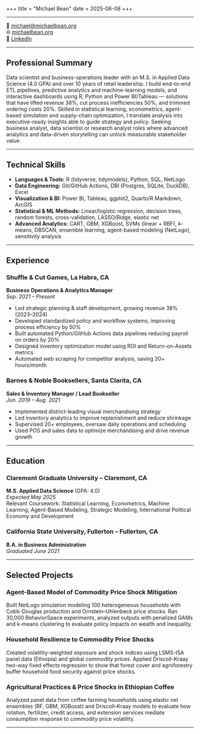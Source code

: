 +++
title = "Michael Bean"
date = 2025-06-08
+++

---
📧 [michael@michaelbean.org](mailto:michael@michaelbean.org)  
🌐 [michaelbean.org](https://michaelbean.org)  
💼 [LinkedIn](https://www.linkedin.com/in/michael-bean-9a05b974)

---

## Professional Summary

Data scientist and business-operations leader with an M.S. in Applied Data Science (4.0 GPA) and over 10 years of retail leadership. I build end-to-end ETL pipelines, predictive analytics and machine-learning models, and interactive dashboards using R, Python and Power BI/Tableau — solutions that have lifted revenue 38%, cut process inefficiencies 50%, and trimmed ordering costs 20%. Skilled in statistical learning, econometrics, agent-based simulation and supply-chain optimization, I translate analysis into executive-ready insights able to guide strategy and policy. Seeking business analyst, data scientist or research analyst roles where advanced analytics and data-driven storytelling can unlock measurable stakeholder value.

---

## Technical Skills

- **Languages & Tools:** R (tidyverse, tidymodels), Python, SQL, NetLogo  
- **Data Engineering:** Git/GitHub Actions, DBI (Postgres, SQLite, DuckDB), Excel  
- **Visualization & BI:** Power BI, Tableau, ggplot2, Quarto/R Markdown, ArcGIS  
- **Statistical & ML Methods:** Linear/logistic regression, decision trees, random forests, cross-validation, LASSO/Ridge, elastic net  
- **Advanced Analytics:** CART, GBM, XGBoost, SVMs (linear + RBF), k-means, DBSCAN, ensemble learning, agent-based modeling (NetLogo), sensitivity analysis

---

## Experience

### Shuffle & Cut Games, La Habra, CA  
**Business Operations & Analytics Manager**  
_Sep. 2021 – Present_

- Led strategic planning & staff development, growing revenue 38% (2023–2024)
- Developed standardized policy and workflow systems, improving process efficiency by 50%
- Built automated Python/GitHub Actions data pipelines reducing payroll on orders by 20%
- Designed inventory optimization model using ROI and Return-on-Assets metrics
- Automated web scraping for competitor analysis, saving 20+ hours/month

### Barnes & Noble Booksellers, Santa Clarita, CA  
**Sales & Inventory Manager / Lead Bookseller**  
_Jun. 2019 – Aug. 2021_

- Implemented district-leading visual merchandising strategy
- Led inventory analytics to improve replenishment and reduce shrinkage
- Supervised 20+ employees, oversaw daily operations and scheduling
- Used POS and sales data to optimize merchandising and drive revenue growth

---

## Education

### Claremont Graduate University – Claremont, CA  
**M.S. Applied Data Science** (GPA: 4.0)  
_Expected May 2025_  
Relevant Coursework: Statistical Learning, Econometrics, Machine Learning, Agent-Based Modeling, Strategic Modeling, International Political Economy and Development

### California State University, Fullerton – Fullerton, CA  
**B.A. in Business Administration**  
_Graduated June 2021_

---

## Selected Projects

### Agent-Based Model of Commodity Price Shock Mitigation  
Built NetLogo simulation modeling 100 heterogeneous households with Cobb-Douglas production and Ornstein–Uhlenbeck price shocks. Ran 30,000 BehaviorSpace experiments, analyzed outputs with penalized GAMs and k-means clustering to evaluate policy impacts on wealth and inequality.

### Household Resilience to Commodity Price Shocks  
Created volatility-weighted exposure and shock indices using LSMS-ISA panel data (Ethiopia) and global commodity prices. Applied Driscoll–Kraay two-way fixed effects regression to show that forest cover and agroforestry buffer household food security against price shocks.

### Agricultural Practices & Price Shocks in Ethiopian Coffee  
Analyzed panel data from coffee farming households using elastic net ensembles (RF, GBM, XGBoost) and Driscoll–Kraay models to evaluate how rotation, fertilizer, credit access, and extension services mediate consumption response to commodity price volatility.

---

